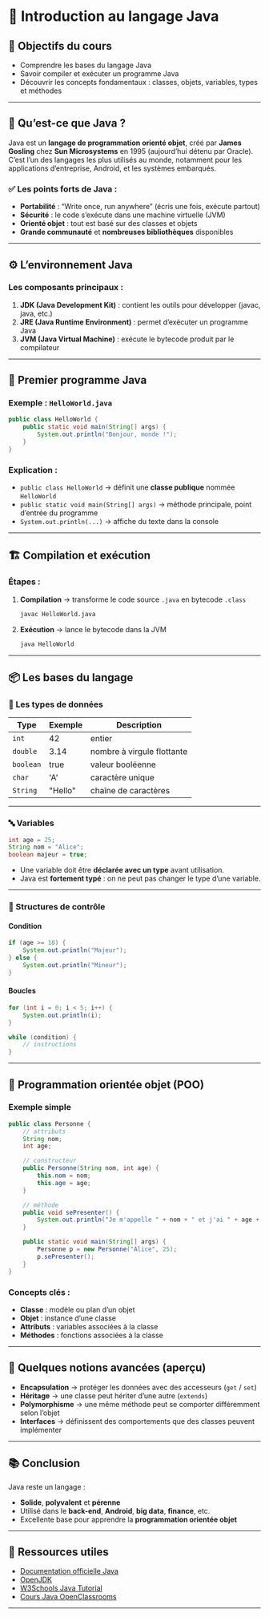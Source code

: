 # 🧠 Introduction au langage Java

## 📍 Objectifs du cours
- Comprendre les bases du langage Java  
- Savoir compiler et exécuter un programme Java  
- Découvrir les concepts fondamentaux : classes, objets, variables, types et méthodes  

---

## 🚀 Qu’est-ce que Java ?

Java est un **langage de programmation orienté objet**, créé par **James Gosling** chez **Sun Microsystems** en 1995 (aujourd’hui détenu par Oracle).  
C’est l’un des langages les plus utilisés au monde, notamment pour les applications d’entreprise, Android, et les systèmes embarqués.

### ✅ Les points forts de Java :
- **Portabilité** : “Write once, run anywhere” (écris une fois, exécute partout)  
- **Sécurité** : le code s’exécute dans une machine virtuelle (JVM)  
- **Orienté objet** : tout est basé sur des classes et objets  
- **Grande communauté** et **nombreuses bibliothèques** disponibles  

---

## ⚙️ L’environnement Java

### Les composants principaux :
1. **JDK (Java Development Kit)** : contient les outils pour développer (javac, java, etc.)
2. **JRE (Java Runtime Environment)** : permet d’exécuter un programme Java
3. **JVM (Java Virtual Machine)** : exécute le bytecode produit par le compilateur

---

## 🧩 Premier programme Java

### Exemple : `HelloWorld.java`

```java
public class HelloWorld {
    public static void main(String[] args) {
        System.out.println("Bonjour, monde !");
    }
}
```

### Explication :
- `public class HelloWorld` → définit une **classe publique** nommée `HelloWorld`
- `public static void main(String[] args)` → méthode principale, point d’entrée du programme
- `System.out.println(...)` → affiche du texte dans la console

---

## 🏗️ Compilation et exécution

### Étapes :
1. **Compilation** → transforme le code source `.java` en bytecode `.class`
   ```bash
   javac HelloWorld.java
   ```
2. **Exécution** → lance le bytecode dans la JVM
   ```bash
   java HelloWorld
   ```

---

## 📦 Les bases du langage

### 🧮 Les types de données

| Type        | Exemple | Description                  |
|--------------|----------|------------------------------|
| `int`        | 42       | entier                       |
| `double`     | 3.14     | nombre à virgule flottante    |
| `boolean`    | true     | valeur booléenne              |
| `char`       | 'A'      | caractère unique              |
| `String`     | "Hello"  | chaîne de caractères          |

---

### 🔤 Variables

```java
int age = 25;
String nom = "Alice";
boolean majeur = true;
```

- Une variable doit être **déclarée avec un type** avant utilisation.  
- Java est **fortement typé** : on ne peut pas changer le type d’une variable.

---

### 🧠 Structures de contrôle

#### Condition
```java
if (age >= 18) {
    System.out.println("Majeur");
} else {
    System.out.println("Mineur");
}
```

#### Boucles
```java
for (int i = 0; i < 5; i++) {
    System.out.println(i);
}
```

```java
while (condition) {
    // instructions
}
```

---

## 🧱 Programmation orientée objet (POO)

### Exemple simple

```java
public class Personne {
    // attributs
    String nom;
    int age;

    // constructeur
    public Personne(String nom, int age) {
        this.nom = nom;
        this.age = age;
    }

    // méthode
    public void sePresenter() {
        System.out.println("Je m'appelle " + nom + " et j'ai " + age + " ans.");
    }

    public static void main(String[] args) {
        Personne p = new Personne("Alice", 25);
        p.sePresenter();
    }
}
```

### Concepts clés :
- **Classe** : modèle ou plan d’un objet  
- **Objet** : instance d’une classe  
- **Attributs** : variables associées à la classe  
- **Méthodes** : fonctions associées à la classe  

---

## 🧰 Quelques notions avancées (aperçu)
- **Encapsulation** → protéger les données avec des accesseurs (`get` / `set`)
- **Héritage** → une classe peut hériter d’une autre (`extends`)
- **Polymorphisme** → une même méthode peut se comporter différemment selon l’objet
- **Interfaces** → définissent des comportements que des classes peuvent implémenter

---

## 📚 Conclusion

Java reste un langage :
- **Solide**, **polyvalent** et **pérenne**
- Utilisé dans le **back-end**, **Android**, **big data**, **finance**, etc.
- Excellente base pour apprendre la **programmation orientée objet**

---

## 🔗 Ressources utiles
- [Documentation officielle Java](https://docs.oracle.com/en/java/)
- [OpenJDK](https://openjdk.org/)
- [W3Schools Java Tutorial](https://www.w3schools.com/java/)
- [Cours Java OpenClassrooms](https://openclassrooms.com/fr/courses/26832-apprenez-a-programmer-en-java)

---
